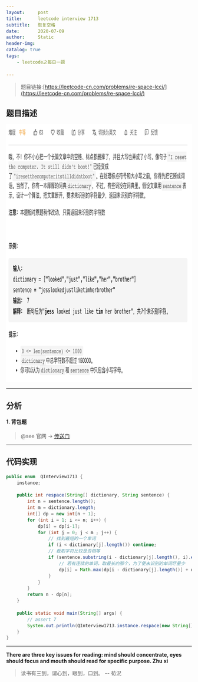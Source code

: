 ```yaml
---
layout:     post
title:      leetcode interview 1713
subtitle:   恢复空格
date:       2020-07-09
author:     Static
header-img: 
catalog: true
tags:
    - leetcode之每日一题
    
---
```


> 题目链接:[https://leetcode-cn.com/problems/re-space-lcci/](https://leetcode-cn.com/problems/re-space-lcci/)

## 题目描述

<html>
    <img src="/img/leetcode/leetcode-interview-1713.png" width="700" height="700" /> 
</html>

---

## 分析

#### 1. 背包题

> @see 官网 -> [传送门](https://leetcode-cn.com/problems/re-space-lcci/solution/hui-fu-kong-ge-by-leetcode-solution/)

---

## 代码实现

```java
public enum  QInterview1713 {
    instance;

    public int respace(String[] dictionary, String sentence) {
        int n = sentence.length();
        int m = dictionary.length;
        int[] dp = new int[n + 1];
        for (int i = 1; i <= n; i++) {
            dp[i] = dp[i-1];
            for (int j = 0; j < m ; j++) {
                // 找到最短的一个单词
                if (i < dictionary[j].length()) continue;
                // 截取字符比较是否相等
                if (sentence.substring(i - dictionary[j].length(), i).equals(dictionary[j])) {
                    // 若有连续的单词，取最长的那个，为了使未识别的单词尽量少
                    dp[i] = Math.max(dp[i - dictionary[j].length()] + dictionary[j].length(), dp[i]);
                }
            }
        }
        return n - dp[n];
    }

    public static void main(String[] args) {
        // assert 7
        System.out.println(QInterview1713.instance.respace(new String[]{"looked","just","like","her","brother"},"jesslookedjustliketimherbrother"));
    }
}
```

---

**There are three key issues for reading: mind should concentrate, eyes should focus and mouth should read for specific purpose.  Zhu xi**

> 读书有三到，谓心到，眼到，口到。 -- 荀況